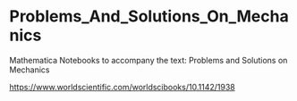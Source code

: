 # Problems_And_Solutions_On_Mechanics
Mathematica Notebooks to accompany the text:
Problems and Solutions on Mechanics

https://www.worldscientific.com/worldscibooks/10.1142/1938
